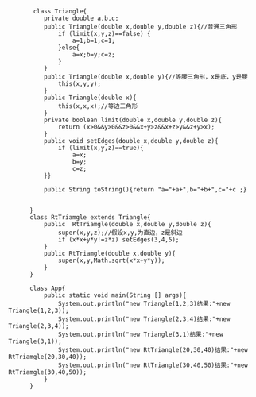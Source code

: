           class Triangle{
              private double a,b,c;
              public Triangle(double x,double y,double z){//普通三角形
                  if (limit(x,y,z)==false) {
                      a=1;b=1;c=1;
                  }else{
                      a=x;b=y;c=z;
                  }
              }
              public Triangle(double x,double y){//等腰三角形，x是底，y是腰
                  this(x,y,y);
              }
              public Triangle(double x){
                  this(x,x,x);//等边三角形
              }
              private boolean limit(double x,double y,double z){
                  return (x>0&&y>0&&z>0&&x+y>z&&x+z>y&&z+y>x);
              }
              public void setEdges(double x,double y,double z){
                  if (limit(x,y,z)==true){
                      a=x;
                      b=y;
                      c=z;
              }}

              public String toString(){return "a="+a+",b="+b+",c="+c ;}


          }
          class RtTriamgle extends Triangle{
              public  RtTriamgle(double x,double y,double z){
                  super(x,y,z);//假设x,y,为直边，z是斜边
                  if (x*x+y*y!=z*z) setEdges(3,4,5);
              }
              public RtTriamgle(double x,double y){
                  super(x,y,Math.sqrt(x*x+y*y));
              }
          }

          class App{
              public static void main(String [] args){
                  System.out.println("new Triangle(1,2,3)结果:"+new Triangle(1,2,3));
                  System.out.println("new Triangle(2,3,4)结果:"+new Triangle(2,3,4));
                  System.out.println("new Triangle(3,1)结果:"+new Triangle(3,1));
                  System.out.println("new RtTriangle(20,30,40)结果:"+new RtTriamgle(20,30,40));
                  System.out.println("new RtTriangle(30,40,50)结果:"+new RtTriamgle(30,40,50));
              }
          }
